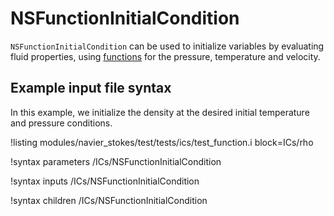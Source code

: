 # NSFunctionInitialCondition

`NSFunctionInitialCondition` can be used to initialize variables by evaluating fluid properties,
using [functions](framework:syntax/Functions/index.md) for the pressure, temperature and velocity.

## Example input file syntax

In this example, we initialize the density at the desired initial temperature and pressure conditions.

!listing modules/navier_stokes/test/tests/ics/test_function.i block=ICs/rho

!syntax parameters /ICs/NSFunctionInitialCondition

!syntax inputs /ICs/NSFunctionInitialCondition

!syntax children /ICs/NSFunctionInitialCondition
